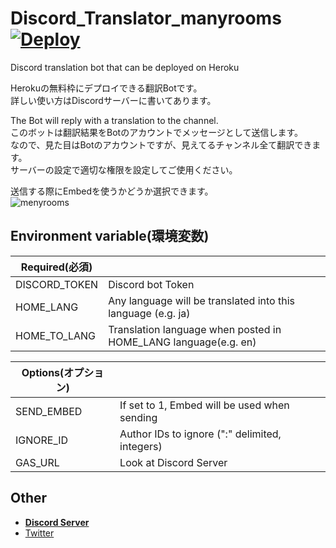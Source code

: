 # Discord_Translator_manyrooms [![Deploy](https://www.herokucdn.com/deploy/button.svg)](https://heroku.com/deploy?template=https://github.com/Charahiro-tan/Discord_Translator_manyrooms)
Discord translation bot that can be deployed on Heroku  
  
Herokuの無料枠にデプロイできる翻訳Botです。  
詳しい使い方はDiscordサーバーに書いてあります。  
  
The Bot will reply with a translation to the channel.  
このボットは翻訳結果をBotのアカウントでメッセージとして送信します。  
なので、見た目はBotのアカウントですが、見えてるチャンネル全て翻訳できます。  
サーバーの設定で適切な権限を設定してご使用ください。  

送信する際にEmbedを使うかどうか選択できます。  
![menyrooms](img/menyrooms.gif)  
## Environment variable(環境変数)
|Required(必須)||
|---|---|
|DISCORD_TOKEN|Discord bot Token|
|HOME_LANG|Any language will be translated into this language (e.g. ja)|
|HOME_TO_LANG|Translation language when posted in HOME_LANG language(e.g. en)|
  
|Options(オプション)||
|---|---|
|SEND_EMBED|If set to 1, Embed will be used when sending|
|IGNORE_ID|Author IDs to ignore (":" delimited, integers)|
|GAS_URL|Look at Discord Server|
  
## Other
- [__Discord Server__](https://discord.gg/bhpBKCJV8R)
- [Twitter](https://twitter.com/__Charahiro)
